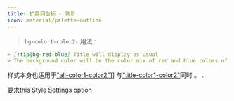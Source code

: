```yaml
---
title: 扩展调色板 - 背景
icon: material/palette-outline
---
```

> `bg-color1-color2-`
用法 :
```md
> [!tip|bg-red-blue] Title will display as usual
> The background color will be the color mix of red and blue colors of this theme
```

样式本身也适用于["all-color1-color2"](../combined-styling/page-10.md)]] 与["title-color1-color2"](../title-styling/page-10.md)同时 。
.

要求[this Style Settings option](../../Style-Settings/Editor/Accent-Colors/index.md#enabled-extended-color-palette)